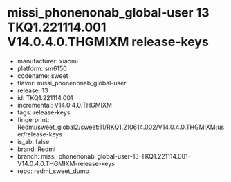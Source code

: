 # missi_phonenonab_global-user 13 TKQ1.221114.001 V14.0.4.0.THGMIXM release-keys
- manufacturer: xiaomi
- platform: sm6150
- codename: sweet
- flavor: missi_phonenonab_global-user
- release: 13
- id: TKQ1.221114.001
- incremental: V14.0.4.0.THGMIXM
- tags: release-keys
- fingerprint: Redmi/sweet_global2/sweet:11/RKQ1.210614.002/V14.0.4.0.THGMIXM:user/release-keys
- is_ab: false
- brand: Redmi
- branch: missi_phonenonab_global-user-13-TKQ1.221114.001-V14.0.4.0.THGMIXM-release-keys
- repo: redmi_sweet_dump
